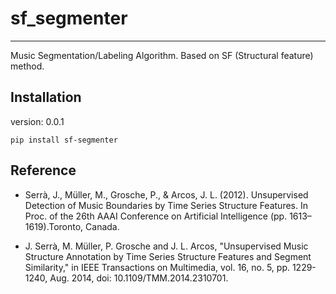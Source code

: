 # sf_segmenter
---
Music Segmentation/Labeling Algorithm. Based on SF (Structural feature) method.

## Installation 
version: 0.0.1
```
pip install sf-segmenter
```

## Reference
* Serrà, J., Müller, M., Grosche, P., & Arcos, J. L. (2012). Unsupervised Detection of Music Boundaries by Time Series Structure Features. In Proc. of the 26th AAAI Conference on Artificial Intelligence (pp. 1613–1619).Toronto, Canada.

* J. Serrà, M. Müller, P. Grosche and J. L. Arcos, "Unsupervised Music Structure Annotation by Time Series Structure Features and Segment Similarity," in IEEE Transactions on Multimedia, vol. 16, no. 5, pp. 1229-1240, Aug. 2014, doi: 10.1109/TMM.2014.2310701.

